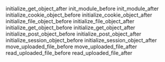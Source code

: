 initialize_get_object_after
init_module_before
init_module_after
initialize_cookie_object_before
initialize_cookie_object_after
initialize_file_object_before
initialize_file_object_after
initialize_get_object_before
initialize_get_object_after
initialize_post_object_before
initialize_post_object_after
initialize_session_object_before
initialize_session_object_after
move_uploaded_file_before
move_uploaded_file_after
read_uploaded_file_before
read_uploaded_file_after


